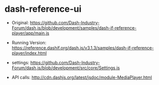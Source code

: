 # dash-reference-ui

 - Original: https://github.com/Dash-Industry-Forum/dash.js/blob/development/samples/dash-if-reference-player/app/main.js
 - Running Version: https://reference.dashif.org/dash.js/v3.1.3/samples/dash-if-reference-player/index.html

 - settings: https://github.com/Dash-Industry-Forum/dash.js/blob/development/src/core/Settings.js
 - API calls: http://cdn.dashjs.org/latest/jsdoc/module-MediaPlayer.html
